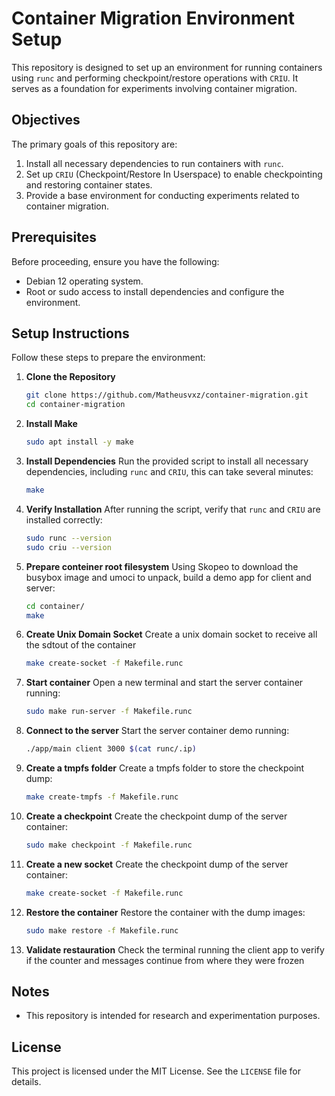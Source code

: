 # Container Migration Environment Setup

This repository is designed to set up an environment for running containers using `runc` and performing checkpoint/restore operations with `CRIU`. It serves as a foundation for experiments involving container migration.

## Objectives

The primary goals of this repository are:
1. Install all necessary dependencies to run containers with `runc`.
2. Set up `CRIU` (Checkpoint/Restore In Userspace) to enable checkpointing and restoring container states.
3. Provide a base environment for conducting experiments related to container migration.

## Prerequisites

Before proceeding, ensure you have the following:
- Debian 12 operating system.
- Root or sudo access to install dependencies and configure the environment.

## Setup Instructions

Follow these steps to prepare the environment:

1. **Clone the Repository**
   ```bash
   git clone https://github.com/Matheusvxz/container-migration.git
   cd container-migration
   ```

1. **Install Make**
   ```bash
   sudo apt install -y make
   ```

1. **Install Dependencies**
   Run the provided script to install all necessary dependencies, including `runc` and `CRIU`, this can take several minutes:
   ```bash
   make
   ```

1. **Verify Installation**
   After running the script, verify that `runc` and `CRIU` are installed correctly:
   ```bash
   sudo runc --version
   sudo criu --version
   ```
1. **Prepare conteiner root filesystem**
   Using Skopeo to download the busybox image and umoci to unpack, build a demo app for client and server:
   ```bash
   cd container/
   make
   ```

1. **Create Unix Domain Socket**
    Create a unix domain socket to receive all the sdtout of the container
    ```bash
   make create-socket -f Makefile.runc
   ```

1. **Start container**
   Open a new terminal and start the server container running:
   ```bash
   sudo make run-server -f Makefile.runc
   ```

1. **Connect to the server**
   Start the server container demo running:
   ```bash
   ./app/main client 3000 $(cat runc/.ip)
   ```

1. **Create a tmpfs folder**
    Create a tmpfs folder to store the checkpoint dump:
    ```bash
    make create-tmpfs -f Makefile.runc
   ```

1. **Create a checkpoint**
    Create the checkpoint dump of the server container:
    ```bash
    sudo make checkpoint -f Makefile.runc
   ```

1. **Create a new socket**
    Create the checkpoint dump of the server container:
    ```bash
    make create-socket -f Makefile.runc
   ```

1. **Restore the container**
    Restore the container with the dump images:
    ```bash
    sudo make restore -f Makefile.runc
   ```

1. **Validate restauration**
    Check the terminal running the client app to verify if the counter and messages continue from where they were frozen

## Notes

- This repository is intended for research and experimentation purposes.

## License

This project is licensed under the MIT License. See the `LICENSE` file for details.
